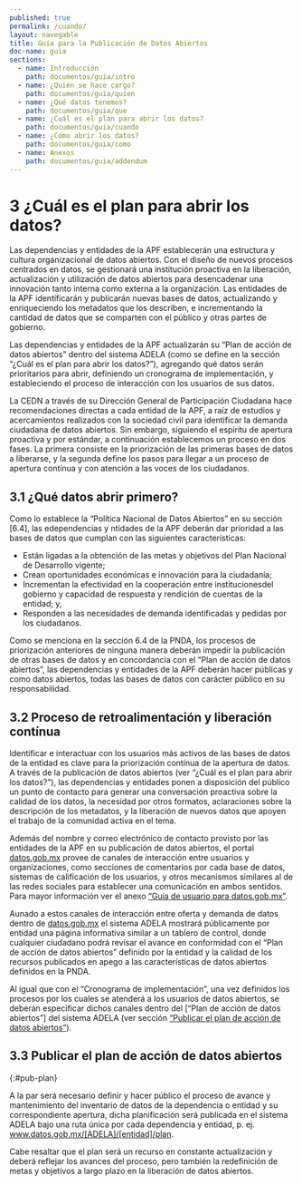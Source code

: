 ```yaml
---
published: true
permalink: /cuando/
layout: navegable
title: Guía para la Publicación de Datos Abiertos
doc-name: guia
sections:
  - name: Introducción
    path: documentos/guia/intro
  - name: ¿Quién se hace cargo?
    path: documentos/guia/quien
  - name: ¿Qué datos tenemos?
    path: documentos/guia/que
  - name: ¿Cuál es el plan para abrir los datos?
    path: documentos/guia/cuando
  - name: ¿Cómo abrir los datos?
    path: documentos/guia/como
  - name: Anexos
    path: documentos/guia/addendum
---
```


# 3 ¿Cuál es el plan para abrir los datos?

Las dependencias y entidades de la APF establecerán una estructura y cultura organizacional de datos abiertos. Con el diseño de nuevos procesos centrados en datos, se gestionará una institución proactiva en la liberación, actualización y utilización de datos abiertos para desencadenar una innovación tanto interna como externa a la organización. Las entidades de la APF identificarán y publicarán nuevas bases de datos, actualizando y enriqueciendo los metadatos que los describen, e incrementando la cantidad de datos que se comparten con el público y otras partes de gobierno.

Las dependencias y entidades de la APF actualizarán su “Plan de acción de datos abiertos” dentro del sistema ADELA (como se define en la sección “¿Cuál es el plan para abrir los datos?”), agregando qué datos serán prioritarios para abrir, definiendo un cronograma de implementación, y estableciendo el proceso de interacción con los usuarios de sus datos.

La CEDN a través de su Dirección General de Participación Ciudadana hace recomendaciones directas a cada entidad de la APF, a raíz de estudios y acercamientos realizados con la sociedad civil para identificar la demanda ciudadana de datos abiertos. Sin embargo, siguiendo el espíritu de apertura proactiva y por estándar, a continuación establecemos un proceso en dos fases. La primera consiste en la priorización de las primeras bases de datos a liberarse, y la segunda define los pasos para llegar a un proceso de apertura contínua y con atención a las voces de los ciudadanos.

## 3.1 ¿Qué datos abrir primero?

Como lo establece la “Política Nacional de Datos Abiertos” en su sección [6.4], las edependencias y ntidades de la APF deberán dar prioridad a las bases de datos que cumplan con las siguientes características:

* Están ligadas a la obtención de las metas y objetivos del Plan Nacional de Desarrollo vigente;
* Crean oportunidades económicas e innovación para la ciudadanía;
* Incrementan la efectividad en la cooperación entre institucionesdel gobierno y capacidad de respuesta y rendición de cuentas de la entidad; y,
* Responden a las necesidades de demanda identificadas y pedidas por los ciudadanos.
 
Como se menciona en la sección 6.4 de la PNDA, los procesos de priorización anteriores de ninguna manera deberán impedir la publicación de otras bases de datos y en concordancia con el “Plan de acción de datos abiertos”, las dependencias y entidades de la APF deberán hacer públicas y como datos abiertos, todas las bases de datos con carácter público en su responsabilidad.

## 3.2 Proceso de retroalimentación y liberación contínua

Identificar e interactuar con los usuarios más activos de las bases de datos de la entidad es clave para la priorización contínua de la apertura de datos. A través de la publicación de datos abiertos (ver “¿Cuál es el plan para abrir los datos?”), las  dependencias y entidades ponen a disposición del público un punto de contacto para generar una conversación proactiva sobre la calidad de los datos, la necesidad por otros formatos, aclaraciones sobre la descripción de los metadatos, y la liberación de nuevos datos que apoyen el trabajo de la comunidad activa en el tema.

Además del nombre y correo electrónico de contacto provisto por las entidades de la APF en su publicación de datos abiertos, el portal [datos.gob.mx](http://datos.gob.mx) provee de canales de interacción entre usuarios y organizaciones, como secciones de comentarios por cada base de datos, sistemas de calificación de los usuarios, y otros mecanismos similares al de las redes sociales para establecer una comunicación en ambos sentidos. Para mayor información ver el anexo [“Guía de usuario para datos.gob.mx”](/addendum/#guia).   

Aunado a estos canales de interacción entre oferta y demanda de datos dentro de [datos.gob.mx](http://datos.gob.mx) el sistema ADELA mostrará públicamente por entidad una página informativa similar a un tablero de control, donde cualquier ciudadano podrá revisar el avance en conformidad con el “Plan de acción de datos abiertos” definido por la entidad y la calidad de los recursos publicados en apego a las características de datos abiertos definidos en la PNDA.

Al igual que con el “Cronograma de implementación”, una vez definidos los procesos por los cuales se atenderá a los usuarios de datos abiertos, se deberán especificar dichos canales dentro del [“Plan de acción de datos abiertos”] del sistema ADELA (ver sección [“Publicar el plan de acción de datos abiertos”](#pub-plan)).

## 3.3 Publicar el plan de acción de datos abiertos
{:#pub-plan}

A la par será necesario definir y hacer público el proceso de avance y mantenimiento del inventario de datos de la dependencia o entidad y su correspondiente apertura, dicha planificación será publicada en el sistema ADELA bajo una ruta única por cada dependencia y entidad, p. ej. www.datos.gob.mx/[ADELA]/[entidad]/plan.

Cabe resaltar que el plan será un recurso en constante actualización y deberá reflejar los avances del proceso, pero también la redefinición de metas y objetivos a largo plazo en la liberación de datos abiertos.

